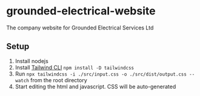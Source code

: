 # grounded-electrical-website
The company website for Grounded Electrical Services Ltd

## Setup
1. Install nodejs
2. Install [Tailwind CLI](https://tailwindcss.com/docs/installation) `npm install -D tailwindcss`
3. Run `npx tailwindcss -i ./src/input.css -o ./src/dist/output.css --watch` from the root directory
4. Start editing the html and javascript. CSS will be auto-generated
